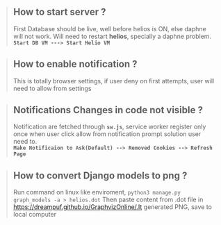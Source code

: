 > ## How to start server ?
> First Database should be live, well before helios is ON, else daphne will not work. Will need to restart **helios**, specially a daphne problem.  
**`Start DB VM ---> Start Helio VM`**

> ## How to enable notification ?
> This is totally browser settings, if user deny on first attempts, user will need to allow from settings

> ## Notifications Changes in code not visible ?
> Notification are fetched through **`sw.js`**, service worker register only once when user click allow from notification prompt
solution user need to.   
**`Make Notificaion to Ask(Default) --> Removed Cookies --> Refresh Page`**

> ## How to convert Django models to png ?
> Run command on linux like enviroment, `python3 manage.py graph_models -a > helios.dot`
> Then paste content from .dot file in https://dreampuf.github.io/GraphvizOnline/.It generated PNG, save to local computer

>   